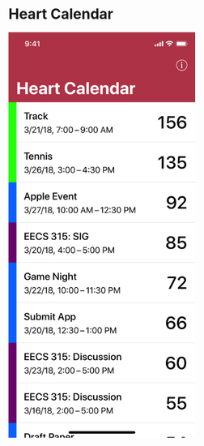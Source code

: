 # Heart Calendar
<img src="https://raw.githubusercontent.com/atfinke/heart-calendar/master/Resources/screenshot.jpeg" align="left" height="800" width="369">
